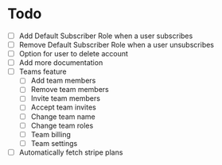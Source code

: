 # Todo
- [ ] Add Default Subscriber Role when a user subscribes
- [ ] Remove Default Subscriber Role when a user unsubscribes
- [ ] Option for user to delete account
- [ ] Add more documentation
- [ ] Teams feature
  - [ ] Add team members
  - [ ] Remove team members
  - [ ] Invite team members
  - [ ] Accept team invites
  - [ ] Change team name
  - [ ] Change team roles
  - [ ] Team billing
  - [ ] Team settings

- [ ] Automatically fetch stripe plans
